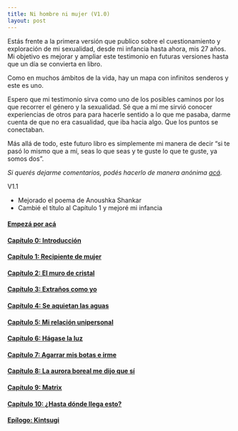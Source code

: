 ```yaml
---
title: Ni hombre ni mujer (V1.0)
layout: post
---
```


Estás frente a la primera versión que publico sobre el cuestionamiento y exploración de mi sexualidad, desde mi infancia hasta ahora, mis 27 años. Mi objetivo es mejorar y ampliar este testimonio en futuras versiones hasta que un día se convierta en libro.

Como en muchos ámbitos de la vida, hay un mapa con infinitos senderos y este es uno.

Espero que mi testimonio sirva como uno de los posibles caminos por los que recorrer el género y la sexualidad. Sé que a mí me sirvió conocer experiencias de otros para para hacerle sentido a lo que me pasaba, darme cuenta de que no era casualidad, que iba hacia algo. Que los puntos se conectaban.

Más allá de todo, este futuro libro es simplemente mi manera de decir “si te pasó lo mismo que a mí, seas lo que seas y te guste lo que te guste, ya somos dos”.
<br>

_Si querés dejarme comentarios, podés hacerlo de manera anónima [acá](https://docs.google.com/forms/d/e/1FAIpQLSfzMtxHsHTN48PjhNlpn5GfvpnESc9zGzM5D8xt-4N5zie1Tg/viewform)._
<br>

V1.1
- Mejorado el poema de Anoushka Shankar
- Cambié el título al Capítulo 1 y mejoré mi infancia

#### [Empezá por acá](https://youngdel.fi/posts/chapter/2020/10/19/prologo/)
#### [Capítulo 0: Introducción](https://youngdel.fi/posts/chapter/2020/10/19/introduccion/)
#### [Capítulo 1: Recipiente de mujer](https://youngdel.fi/posts/chapter/2020/10/19/capitulo-1/)
#### [Capítulo 2: El muro de cristal](https://youngdel.fi/posts/chapter/2020/10/19/capitulo-2/)
#### [Capítulo 3: Extraños como yo](https://youngdel.fi/posts/chapter/2020/10/19/capitulo-3/)
#### [Capítulo 4: Se aquietan las aguas](https://youngdel.fi/posts/chapter/2020/10/19/capitulo-4/)
#### [Capítulo 5: Mi relación unipersonal](https://youngdel.fi/posts/chapter/2020/10/19/capitulo-5/)
#### [Capítulo 6: Hágase la luz](https://youngdel.fi/posts/chapter/2020/10/19/capitulo-6/)
#### [Capítulo 7: Agarrar mis botas e irme](https://youngdel.fi/posts/chapter/2020/10/19/capitulo-7/)
#### [Capítulo 8: La aurora boreal me dijo que sí](https://youngdel.fi/posts/chapter/2020/10/19/capitulo-8/)
#### [Capítulo 9: Matrix](https://youngdel.fi/posts/chapter/2020/10/19/capitulo-9/)
#### [Capítulo 10: ¿Hasta dónde llega esto?](https://youngdel.fi/posts/chapter/2020/10/19/capitulo-10/)
#### [Epílogo: Kintsugi](https://youngdel.fi/posts/chapter/2020/10/19/epilogo/)